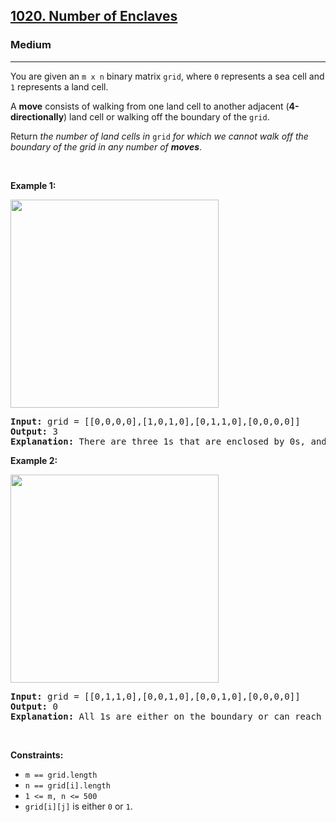<h2><a href="https://leetcode.com/problems/number-of-enclaves/">1020. Number of Enclaves</a></h2><h3>Medium</h3><hr><div style="user-select: auto;"><p style="user-select: auto;">You are given an <code style="user-select: auto;">m x n</code> binary matrix <code style="user-select: auto;">grid</code>, where <code style="user-select: auto;">0</code> represents a sea cell and <code style="user-select: auto;">1</code> represents a land cell.</p>

<p style="user-select: auto;">A <strong style="user-select: auto;">move</strong> consists of walking from one land cell to another adjacent (<strong style="user-select: auto;">4-directionally</strong>) land cell or walking off the boundary of the <code style="user-select: auto;">grid</code>.</p>

<p style="user-select: auto;">Return <em style="user-select: auto;">the number of land cells in</em> <code style="user-select: auto;">grid</code> <em style="user-select: auto;">for which we cannot walk off the boundary of the grid in any number of <strong style="user-select: auto;">moves</strong></em>.</p>

<p style="user-select: auto;">&nbsp;</p>
<p style="user-select: auto;"><strong style="user-select: auto;">Example 1:</strong></p>
<img alt="" src="https://assets.leetcode.com/uploads/2021/02/18/enclaves1.jpg" style="width: 333px; height: 333px; user-select: auto;">
<pre style="user-select: auto;"><strong style="user-select: auto;">Input:</strong> grid = [[0,0,0,0],[1,0,1,0],[0,1,1,0],[0,0,0,0]]
<strong style="user-select: auto;">Output:</strong> 3
<strong style="user-select: auto;">Explanation:</strong> There are three 1s that are enclosed by 0s, and one 1 that is not enclosed because its on the boundary.
</pre>

<p style="user-select: auto;"><strong style="user-select: auto;">Example 2:</strong></p>
<img alt="" src="https://assets.leetcode.com/uploads/2021/02/18/enclaves2.jpg" style="width: 333px; height: 333px; user-select: auto;">
<pre style="user-select: auto;"><strong style="user-select: auto;">Input:</strong> grid = [[0,1,1,0],[0,0,1,0],[0,0,1,0],[0,0,0,0]]
<strong style="user-select: auto;">Output:</strong> 0
<strong style="user-select: auto;">Explanation:</strong> All 1s are either on the boundary or can reach the boundary.
</pre>

<p style="user-select: auto;">&nbsp;</p>
<p style="user-select: auto;"><strong style="user-select: auto;">Constraints:</strong></p>

<ul style="user-select: auto;">
	<li style="user-select: auto;"><code style="user-select: auto;">m == grid.length</code></li>
	<li style="user-select: auto;"><code style="user-select: auto;">n == grid[i].length</code></li>
	<li style="user-select: auto;"><code style="user-select: auto;">1 &lt;= m, n &lt;= 500</code></li>
	<li style="user-select: auto;"><code style="user-select: auto;">grid[i][j]</code> is either <code style="user-select: auto;">0</code> or <code style="user-select: auto;">1</code>.</li>
</ul>
</div>
